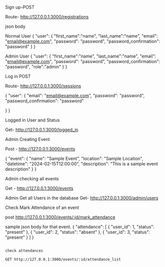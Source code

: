 Sign up-POST

Route- http://127.0.0.1:3000/registrations

json body 

Normal User
{
  "user": {
    "first_name":"name",
    "last_name":"name",
    "email": "email@example.com",
    "password": "password",
    "password_confirmation": "password"
  }
}

Admin User
{
  "user": {
    "first_name":"name",
    "last_name":"name",
    "email": "email@example.com",
    "password": "password",
    "password_confirmation": "password",
    "role":"admin"
  }
}

Log in  POST

Route- http://127.0.0.1:3000/sessions

{
  "user": {
    "email": "email@example.com",
    "password": "password",
    "password_confirmation": "password"
   
  }
}

Logged in User and Status

Get- http://127.0.0.1:3000/logged_in

Admin Creating Event 

Post - http://127.0.0.1:3000/events

{
  "event": {
    "name": "Sample Event",
    "location": "Sample Location",
    "datetime": "2024-02-15T12:00:00",
    "description": "This is a sample event description"
  }
}

Admin checking all events

Get - http://127.0.0.1:3000/events

Admin Get all Users in the database
Get- http://127.0.0.1:3000/admin/users

Check Mark Attendance of an event

post http://127.0.0.1:3000/events/:id/mark_attendance


sample json body for that event.
{
  "attendance": [
    { "user_id": 1, "status": "present" },
    { "user_id": 2, "status": "absent" },
    { "user_id": 3, "status": "present" }
  ]
}
```

check attendances

GET http://127.0.0.1:3000/events/:id/attendance_list



